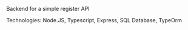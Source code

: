 
Backend for a simple register API

Technologies:
Node.JS,
Typescript,
Express,
SQL Database,
TypeOrm

